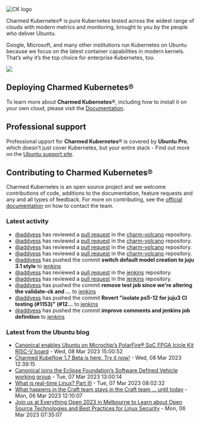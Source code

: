 ![CK logo](https://assets.ubuntu.com/v1/451d4cf4-Charmed+Kubernetes_RGB_onWhite_2022.svg)

Charmed Kubernetes® is pure Kubernetes tested across the widest range of clouds with modern metrics and monitoring, brought to you by the people who deliver Ubuntu.

Google, Microsoft, and many other institutions run Kubernetes on Ubuntu because we focus on the latest container capabilities in modern kernels. That’s why it’s the top choice for enterprise Kubernetes, too.

![](https://assets.ubuntu.com/v1/843c77b6-juju-at-a-glace.svg)

## Deploying Charmed Kubernetes®

To learn more about **Charmed Kubernetes**®, including how to install it on your own cloud, please visit the [Documentation][docs].

## Professional support

Professional upport for **Charmed Kubernetes**® is covered by **Ubuntu Pro**, which doesn't just cover Kubernetes, but your entire stack - Find out more on the [Ubuntu support site](https://ubuntu.com/support).

## Contributing to Charmed Kubernetes®

Charmed Kubernetes is an open source project and we welcome contributions of code, additions to the documentation, feature requests and any and all types of feedback. For more on contributing, see the [official documentation][get-in-touch] on how to contact the team.

<!-- LINKS -->
[docs]: https://ubuntu.com/kubernetes/docs
[get-in-touch]: https://ubuntu.com/kubernetes/docs/get-in-touch

### Latest activity

<!-- activity starts -->
 - [@addyess](https://github.com/addyess) has reviewed a [pull request](https://github.com/charmed-kubernetes/charm-volcano/pull/2) in the [charm-volcano](https://github.com/charmed-kubernetes/charm-volcano) repository.
 - [@addyess](https://github.com/addyess) has reviewed a [pull request](https://github.com/charmed-kubernetes/charm-volcano/pull/2) in the [charm-volcano](https://github.com/charmed-kubernetes/charm-volcano) repository.
 - [@addyess](https://github.com/addyess) has reviewed a [pull request](https://github.com/charmed-kubernetes/charm-volcano/pull/2) in the [charm-volcano](https://github.com/charmed-kubernetes/charm-volcano) repository.
 - [@addyess](https://github.com/addyess) has reviewed a [pull request](https://github.com/charmed-kubernetes/charm-volcano/pull/2) in the [charm-volcano](https://github.com/charmed-kubernetes/charm-volcano) repository.
 - [@addyess](https://github.com/addyess) has pushed the commit **switch default model creation to juju 3.1 style** to [jenkins](https://github.com/charmed-kubernetes/jenkins)
 - [@addyess](https://github.com/addyess) has reviewed a [pull request](https://github.com/charmed-kubernetes/jenkins/pull/1225) in the [jenkins](https://github.com/charmed-kubernetes/jenkins) repository.
 - [@addyess](https://github.com/addyess) has reviewed a [pull request](https://github.com/charmed-kubernetes/jenkins/pull/1225) in the [jenkins](https://github.com/charmed-kubernetes/jenkins) repository.
 - [@addyess](https://github.com/addyess) has pushed the commit **remove test job since we're altering the validate-ck and ...** to [jenkins](https://github.com/charmed-kubernetes/jenkins)
 - [@addyess](https://github.com/addyess) has pushed the commit **Revert "isolate ps5-12 for juju3 CI testing (#1153)" (#12...** to [jenkins](https://github.com/charmed-kubernetes/jenkins)
 - [@addyess](https://github.com/addyess) has pushed the commit **improve comments and jenkins job definition** to [jenkins](https://github.com/charmed-kubernetes/jenkins)
<!-- activity ends -->

<!-- roadmap starts -->

<!-- roadmap ends -->

### Latest from the Ubuntu blog

<!-- blog starts -->
* [Canonical enables Ubuntu on Microchip’s PolarFire® SoC FPGA Icicle Kit RISC-V board](https://ubuntu.com//blog/ubuntu-on-microchip-polarfire-risc-v-board) - Wed, 08 Mar 2023 15:00:52 
* [Charmed Kubeflow 1.7 Beta is here. Try it now!](https://ubuntu.com//blog/kubeflow-1-7-beta-release) - Wed, 08 Mar 2023 12:39:15 
* [Canonical joins the Eclipse Foundation’s Software Defined Vehicle working group](https://ubuntu.com//blog/canonical-joins-the-eclipse-foundations-software-defined-vehicle-working-group) - Tue, 07 Mar 2023 13:00:14 
* [What is real-time Linux? Part III](https://ubuntu.com//blog/what-is-real-time-linux-part-iii) - Tue, 07 Mar 2023 08:02:32 
* [What happens in the Craft team stays in the Craft team … until today](https://ubuntu.com//blog/what-happens-in-the-craft-team-stays-in-the-craft-team-until-today) - Mon, 06 Mar 2023 12:10:07 
* [Join us at Everything Open 2023 in Melbourne to Learn about Open Source Technologies and Best Practices for Linux Security](https://ubuntu.com//blog/everything-open-2023-in-melbourne) - Mon, 06 Mar 2023 07:35:07 
<!-- blog ends -->
